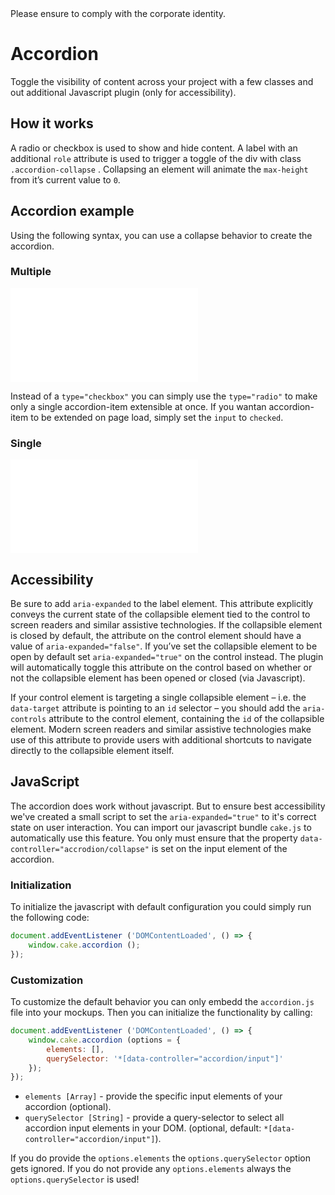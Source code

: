 <AlertInfo alertHeadline="Modifiable">
Please ensure to comply with the corporate identity.
</AlertInfo>

# Accordion

Toggle the visibility of content across your project with a few classes and out additional Javascript plugin (only for accessibility).

## How it works

A radio or checkbox is used to show and hide content. A label with an additional `role` attribute is used to trigger a toggle of the div with class `.accordion-collapse` . Collapsing an element will animate the `max-height` from it’s current value to `0`.

## Accordion example

Using the following syntax, you can use a collapse behavior to create the accordion.

### Multiple

<ContentRack
    fields='
        "preview": {
            "src": "examples/AccordionMultiple.html",
            "type": "link"
        },
        "<html>":{
            "src": "examples/AccordionMultiple.html",
            "type": "content",
            "selector": "#showBox"
        }
    '
 />

![AccordionMultiple](examples/AccordionMultiple.html)

Instead of a `type="checkbox"` you can simply use the `type="radio"` to make only a single accordion-item extensible at once.
If you wantan accordion-item to be extended on page load, simply set the `input` to `checked`.

### Single

<ContentRack
    fields='
        "preview": {
            "src": "examples/AccordionSingle.html",
            "type": "link"
        },
        "<html>":{
            "src": "examples/AccordionSingle.html",
            "type": "content",
            "selector": "#showBox"
        }
    '
 />

![AccordionSingle](examples/AccordionSingle.html)

## Accessibility

Be sure to add `aria-expanded` to the label element. This attribute explicitly conveys the current state of the collapsible element tied to the control to screen readers and similar assistive technologies. If the collapsible element is closed by default, the attribute on the control element should have a value of `aria-expanded="false"`. If you’ve set the collapsible element to be open by default set `aria-expanded="true"` on the control instead. The plugin will automatically toggle this attribute on the control based on whether or not the collapsible element has been opened or closed (via Javascript).

If your control element is targeting a single collapsible element – i.e. the `data-target` attribute is pointing to an `id` selector – you should add the `aria-controls` attribute to the control element, containing the `id` of the collapsible element. Modern screen readers and similar assistive technologies make use of this attribute to provide users with additional shortcuts to navigate directly to the collapsible element itself.

## JavaScript

The accordion does work without javascript. But to ensure best accessibility we've created a small script to set the `aria-expanded="true"` to it's correct state on user interaction.
You can import our javascript bundle `cake.js` to automatically use this feature. You only must ensure that the property `data-controller="accrodion/collapse"` is set on the input element of the accordion.

### Initialization

To initialize the javascript with default configuration you could simply run the following code:

```javascript
document.addEventListener ('DOMContentLoaded', () => {
    window.cake.accordion ();
});
```

### Customization

To customize the default behavior you can only embedd the `accordion.js` file into your mockups. Then you can initialize the functionality by calling:

```javascript
document.addEventListener ('DOMContentLoaded', () => {
    window.cake.accordion (options = {
        elements: [],
        querySelector: '*[data-controller="accordion/input"]'
    });
});
```

* `elements [Array]` - provide the specific input elements of your accordion (optional).
* `querySelector [String]` - provide a query-selector to select all accordion input elements in your DOM. (optional, default: `*[data-controller="accordion/input"]`).

If you do provide the `options.elements` the `options.querySelector` option gets ignored. If you do not provide any `options.elements` always the `options.querySelector` is used!
